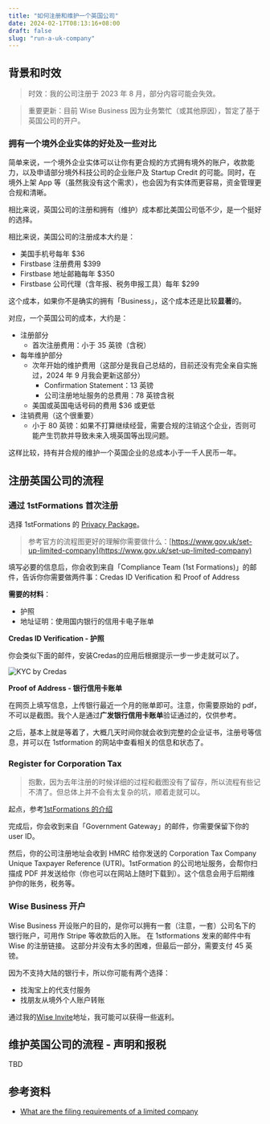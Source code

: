 ```yaml
---
title: "如何注册和维护一个英国公司"
date: 2024-02-17T08:13:16+08:00
draft: false
slug: "run-a-uk-company"
---
```


## 背景和时效

> 时效：我的公司注册于 2023 年 8 月，部分内容可能会失效。

> 重要更新：目前 Wise Business 因为业务繁忙（或其他原因），暂定了基于英国公司的开户。

### 拥有一个境外企业实体的好处及一些对比

简单来说，一个境外企业实体可以让你有更合规的方式拥有境外的账户，收款能力，以及申请部分境外科技公司的企业账户及 Startup Credit 的可能。同时，在境外上架 App 等（虽然我没有这个需求），也会因为有实体而更容易，资金管理更合规和清晰。

相比来说，英国公司的注册和拥有（维护）成本都比美国公司低不少，是一个挺好的选择。

相比来说，美国公司的注册成本大约是：

- 美国手机号每年 $36
- Firstbase 注册费用 $399
- Firstbase 地址邮箱每年 $350
- Firstbase 公司代理（含年报、税务申报工具）每年 $299

这个成本，如果你不是确实的拥有「Business」，这个成本还是比较**显著**的。

对应，一个英国公司的成本，大约是：

- 注册部分
  - 首次注册费用：小于 35 英镑（含税）
- 每年维护部分
  - 次年开始的维护费用（这部分是我自己总结的，目前还没有完全亲自实施过，2024 年 9 月我会更新这部分）
    - Confirmation Statement：13 英镑
    - 公司注册地址服务的总费用：78 英镑含税
  - 美国或英国电话号码的费用 $36 或更低
- 注销费用（这个很重要）
  - 小于 80 英镑：如果不打算继续经营，需要合规的注销这个企业，否则可能产生罚款并导致未来入境英国等出现问题。

这样比较，持有并合规的维护一个英国企业的总成本小于一千人民币一年。

## 注册英国公司的流程

### 通过 1stFormations 首次注册

选择 1stFormations 的 [Privacy Package](https://www.1stformations.co.uk/package/privacy/)。

> 参考官方的流程图更好的理解你需要做什么：[https://www.gov.uk/set-up-limited-company](https://www.gov.uk/set-up-limited-company)

填写必要的信息后，你会收到来自「Compliance Team (1st Formations)」的邮件，告诉你你需要做两件事：Credas ID Verification 和 Proof of Address

**需要的材料**：

- 护照
- 地址证明：使用国内银行的信用卡电子账单

**Credas ID Verification - 护照**

你会类似下面的邮件，安装Credas的应用后根据提示一步一步走就可以了。

![KYC by Credas](https://cdn.sa.net/2024/02/17/6l5Qo3FMjh2qdPt.png)

**Proof of Address - 银行信用卡账单**

在网页上填写信息，上传银行最近一个月的账单即可。注意，你需要原始的 pdf，不可以是截图。我个人是通过**广发银行信用卡账单**验证通过的，仅供参考。

之后，基本上就是等着了，大概几天时间你就会收到完整的企业证书，注册号等信息，并可以在 1stformation 的网站中查看相关的信息和状态了。

### Register for Corporation Tax

> 抱歉，因为去年注册的时候详细的过程和截图没有了留存，所以流程有些记不清了。但总体上并不会有太复杂的坑，顺着走就可以。

起点，参考[1stFormations 的介绍](https://www.1stformations.co.uk/blog/submit-tax-return-early/)

完成后，你会收到来自「Government Gateway」的邮件，你需要保留下你的 user ID。

然后，你的公司注册地址会收到 HMRC 给你发送的 Corporation Tax Company Unique Taxpayer Reference (UTR)。1stFormation 的公司地址服务，会帮你扫描成 PDF 并发送给你（你也可以在网站上随时下载到）。这个信息会用于后期维护你的账务，税务等。

### Wise Business 开户

Wise Business 开设账户的目的，是你可以拥有一套（注意，一套）公司名下的银行账户，可用作 Stripe 等收款后的入账。 在 1stformations 发来的邮件中有 Wise 的注册链接。 这部分并没有太多的困难，但最后一部分，需要支付 45 英镑。

因为不支持大陆的银行卡，所以你可能有两个选择：

- 找淘宝上的代支付服务
- 找朋友从境外个人账户转账

通过我的[Wise Invite](https://wise.com/invite/dic/xiaowenz41)地址，我可能可以获得一些返利。

## 维护英国公司的流程 - 声明和报税

TBD



## 参考资料

- [What are the filing requirements of a limited company](https://www.1stformations.co.uk/blog/what-are-the-filing-requirements-of-a-limited-company/)




